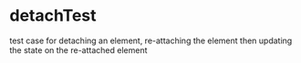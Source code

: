 # detachTest
test case for detaching an element, re-attaching the element then updating the state on the re-attached element
